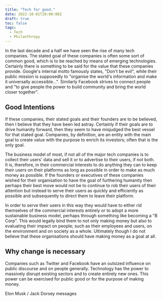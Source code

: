 ```yaml
---
title: "Tech for good."
date: 2022-10-01T20:00:00Z
draft: true
toc: false
tags:
  - Tech
  - Philanthropy
---
```


In the last decade and a half we have seen the rise of many tech companies. The stated goal of these companies is often some sort of common good, which is to be reached by means of emerging technologies. Certainly there is something to be said for the value that these companies provide. Google's internal motto famously states, "Don't be evil", while their public mission is supposedly to "organise the world's information and make it universally accessible...". Similarly Facebook strives to connect people and "to give people the power to build community and bring the world closer together".

## Good Intentions

If these companies, their stated goals and their founders are to be believed, then I believe that they have been led astray. Certainly if their goals are to drive humanity forward, then they seem to have misjudged the best vessel for that stated goal. Companies, by definition, are an entity with the main goal to create value with the purpose to enrich its investors; often that is the only goal.

The business model of most, if not all of the major tech companies is to collect their users' data and sell it or to advertise to their users, if not both. It is, therefore, in their commercial interests to do anything they can to keep their users on their platforms as long as possible in order to make as much money as possible. If the founders or executives of these companies wished for their organisation to have the goal of furthering humanity then perhaps their best move would not be to continue to rob their users of their attention but instead to serve their users as quickly and efficiently as possible and subsequently to direct them to leave their platform.

In order to serve their users in this way they would have to either rid themselves of the commercial interests entirely or to adopt a more sustainable business model, perhaps through something like becoming a "B Corp". This would legally bind them to not only making money but also to evaluating their impact on people; such as their employees and users, on the environment and on society as a whole. Ultimately though I do not believe that these organisations should have making money as a goal at all. 

## Why change is necessary

Companies such as Twitter and Facebook have an outsized influence on public discourse and on people generally. Technology has the power to massively disrupt existing sectors and to create entirely new ones. This power can be exercised for public good or for the purpose of making money.

Elon Musk / Jack Dorsey messages